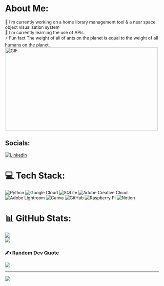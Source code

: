# About Me:
🔭 I’m currently working on a home library management tool & a near space object visualisation system<br>🌱 I’m currently learning the use of APIs.<br>⚡ Fun fact The weight of all of ants on the planet is equal to the weight of all humans on the planet.<br>
<img align="centre" height="272" width="500px" alt="GIF" src="https://i.giphy.com/media/v1.Y2lkPTc5MGI3NjExZjJyaGU3ZjQ4eWtuNzl2cGg1MGw1YnhwZm5zMWo1dDRzaXhyM3d4diZlcD12MV9pbnRlcm5hbF9naWZfYnlfaWQmY3Q9Zw/dbtDDSvWErdf2/giphy.gif" />

## Socials:
[![LinkedIn](https://img.shields.io/badge/LinkedIn-%230077B5.svg?logo=linkedin&logoColor=white)](https://linkedin.com/in/df-king) 

# 💻 Tech Stack:
![Python](https://img.shields.io/badge/python-3670A0?style=for-the-badge&logo=python&logoColor=ffdd54) ![Google Cloud](https://img.shields.io/badge/GoogleCloud-%234285F4.svg?style=for-the-badge&logo=google-cloud&logoColor=white) ![SQLite](https://img.shields.io/badge/sqlite-%2307405e.svg?style=for-the-badge&logo=sqlite&logoColor=white) ![Adobe Creative Cloud](https://img.shields.io/badge/Adobe%20Creative%20Cloud-DA1F26.svg?style=for-the-badge&logo=Adobe%20Creative%20Cloud&logoColor=white) ![Adobe Lightroom](https://img.shields.io/badge/Adobe%20Lightroom-31A8FF.svg?style=for-the-badge&logo=Adobe%20Lightroom&logoColor=white) ![Canva](https://img.shields.io/badge/Canva-%2300C4CC.svg?style=for-the-badge&logo=Canva&logoColor=white) ![GitHub](https://img.shields.io/badge/github-%23121011.svg?style=for-the-badge&logo=github&logoColor=white) ![Raspberry Pi](https://img.shields.io/badge/-RaspberryPi-C51A4A?style=for-the-badge&logo=Raspberry-Pi) ![Notion](https://img.shields.io/badge/Notion-%23000000.svg?style=for-the-badge&logo=notion&logoColor=white)
# 📊 GitHub Stats:
![](https://github-readme-stats.vercel.app/api?username=KINGYD&theme=codeSTACKr&hide_border=true&include_all_commits=true&count_private=true)<br/>
![](https://github-readme-streak-stats.herokuapp.com/?user=KINGYD&theme=codeSTACKr&hide_border=true)<br/>


### ✍️ Random Dev Quote
![](https://quotes-github-readme.vercel.app/api?type=horizontal&theme=tokyonight)

---
[![](https://visitcount.itsvg.in/api?id=KINGYD&icon=2&color=3)](https://visitcount.itsvg.in)
